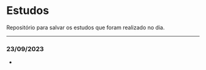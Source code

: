 # Estudos
Repositório para salvar os estudos que foram realizado no dia.

-----------------------------------------------------------------
### 23/09/2023
 - 
